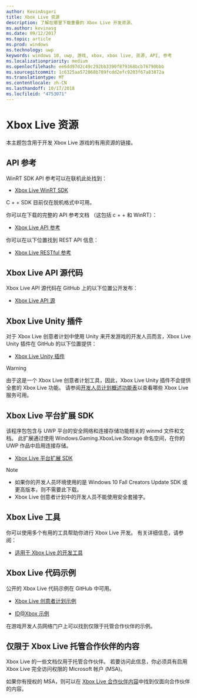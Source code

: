 ```yaml
---
author: KevinAsgari
title: Xbox Live 资源
description: 了解在哪里下载重要的 Xbox Live 开发资源。
ms.author: kevinasg
ms.date: 09/12/2017
ms.topic: article
ms.prod: windows
ms.technology: uwp
keywords: windows 10, uwp, 游戏, xbox, xbox live, 资源, API, 参考
ms.localizationpriority: medium
ms.openlocfilehash: ee6dd97d2c49c292bb3390f879368bcb76790bbb
ms.sourcegitcommit: 1c6325aa572868b789fcdd2efc9203f67a83872a
ms.translationtype: MT
ms.contentlocale: zh-CN
ms.lasthandoff: 10/17/2018
ms.locfileid: "4753071"
---
```

# <a name="xbox-live-resources"></a>Xbox Live 资源

本主题包含用于开发 Xbox Live 游戏的有用资源的链接。

## <a name="api-reference"></a>API 参考

WinRT SDK API 参考可以在联机此处找到：

* [Xbox Live WinRT SDK](https://docs.microsoft.com/en-us/dotnet/api/?view=xboxlive-dotnet-2017.11.20171204.01)

C + + SDK 目前仅在脱机格式中可用。

你可以在下载的完整的 API 参考文档 （这包括 c + + 和 WinRT）：

* [Xbox Live API 参考](https://aka.ms/xboxliveuwpdocs)

你可以在以下位置找到 REST API 信息：

* [Xbox Live RESTful 参考](xbox-live-rest/atoc-xboxlivews-reference.md)


## <a name="xbox-live-api-source-code"></a>Xbox Live API 源代码

Xbox Live API 源代码在 GitHub 上的以下位置公开发布：

* [Xbox Live API 源](https://github.com/Microsoft/xbox-live-api)

## <a name="xbox-live-unity-plug-in"></a>Xbox Live Unity 插件

对于 Xbox Live 创意者计划中使用 Unity 来开发游戏的开发人员而言，Xbox Live Unity 插件在 GitHub 的以下位置提供：

* [Xbox Live Unity 插件](https://github.com/Microsoft/xbox-live-unity-plugin)

> [!WARNING]
> 由于这是一个 Xbox Live 创意者计划工具，因此，Xbox Live Unity 插件不会提供全套的 Xbox Live 功能。 请参阅[开发人员计划概述功能表](developer-program-overview.md#feature-table)以查看哪些 Xbox Live 服务可用。

## <a name="xbox-live-platform-extensions-sdk"></a>Xbox Live 平台扩展 SDK

该程序包包含与 UWP 平台的安全网络和连接存储功能相关的 winmd 文件和文档。 此扩展通过使用 Windows.Gaming.XboxLive.Storage 命名空间，在你的 UWP 作品中启用连接存储。

* [Xbox Live 平台扩展 SDK](http://aka.ms/xblextsdk)

> [!NOTE]
> - 如果你的开发人员环境使用的是 Windows 10 Fall Creators Update SDK 或更高版本，则不需要此下载。
> - Xbox Live 创意者计划中的开发人员不能使用安全套接字。

## <a name="xbox-live-tools"></a>Xbox Live 工具

你可以使用多个有用的工具帮助你进行 Xbox Live 开发。 有关详细信息，请参阅：

* [适用于 Xbox Live 的开发工具](tools/tools.md)

## <a name="xbox-live-code-samples"></a>Xbox Live 代码示例

公开的 Xbox Live 代码示例在 GitHub 中可用。

* [Xbox Live 创意者计划示例](https://github.com/Microsoft/xbox-live-samples/tree/master/Samples/CreatorsSDK)

* [ID@Xbox 示例](https://github.com/Microsoft/xbox-live-samples/tree/master/Samples/ID%40XboxSDK)

在游戏开发人员网络门户上可以找到仅限于托管合作伙伴的示例。

## <a name="xbox-live-managed-partner-only-content"></a>仅限于 Xbox Live 托管合作伙伴的内容

Xbox Live 的一些文档仅用于托管合作伙伴。 若要访问此信息，你必须具有启用 Xbox Live 完全访问权限的 Microsoft 帐户 (MSA)。

如果你有授权的 MSA，则可以在 [Xbox Live 合作伙伴内容](https://developer.microsoft.com/en-us/games/xbox/docs/xboxlive/xbox-live-partners/partner-content)中找到仅面向合作伙伴的内容。
